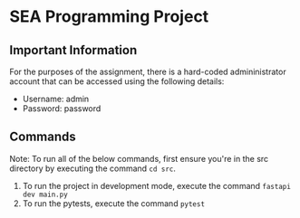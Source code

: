 # SEA Programming Project 

## Important Information 

For the purposes of the assignment, there is a hard-coded admininistrator account that can be accessed using the following details: 

- Username: admin
- Password: password 


## Commands 

Note: To run all of the below commands, first ensure you're in the src directory by executing the command `cd src`. 

1. To run the project in development mode, execute the command `fastapi dev main.py`
2. To run the pytests, execute the command `pytest`